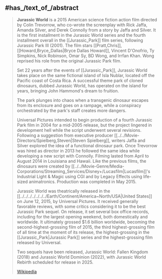 ﻿---
aliases:
- "Jurassic World"
---

## #has_/text_of_/abstract 

> **Jurassic World** is a 2015 American science fiction action film directed by Colin Trevorrow, 
> who co-wrote the screenplay with Rick Jaffa, Amanda Silver, and Derek Connolly from a story by Jaffa and Silver. 
> It is the first installment in the Jurassic World series 
> and the fourth installment overall in the [[Jurassic_Park]] film series, following Jurassic Park III (2001). 
> The film stars [[Pratt,Chris]], [[Howard,Bryce_Dallas|Bryce Dallas Howard]], Vincent D'Onofrio, Ty Simpkins, Nick Robinson, Omar Sy, BD Wong, and Irrfan Khan. Wong reprised his role from the original Jurassic Park film. 
> 
> Set 22 years after the events of [[Jurassic_Park]], Jurassic World takes place on the same fictional island of Isla Nublar, 
> located off the Pacific coast of Costa Rica. 
> A successful theme park of cloned dinosaurs, dubbed Jurassic World,  has operated on the island for years, 
> bringing John Hammond's dream to fruition. 
> 
> The park plunges into chaos when a transgenic dinosaur escapes from its enclosure 
> and goes on a rampage, while a conspiracy orchestrated by the park's staff creates more dangers.
>
> Universal Pictures intended to begin production of a fourth Jurassic Park film in 2004 for a mid-2005 release, 
> but the project lingered in development hell while the script underwent several revisions. 
> Following a suggestion from executive producer [[../../Movie-Directors/Spielberg,Steven|Steven Spielberg]], writers Jaffa and Silver explored the idea of a functional dinosaur park. Once Trevorrow was hired as director in 2013 he followed the same idea while developing a new script with Connolly. Filming lasted from April to August 2014 in Louisiana and Hawaii. Like the previous films, the dinosaurs were created by [[../../Movie-Genre/Media-Corporations/Streaming_Services/Disney+/Lucasfilm|Lucasfilm]]'s Industrial Light & Magic using CGI and by Legacy Effects using life-sized animatronics. Production was completed in May 2015.
>
> Jurassic World was theatrically released in the [[../../../../../../../Earth/Continent/America~North/USA|United States]] on June 12, 2015, by Universal Pictures. It received generally favorable reviews, with some critics considering it to be the best Jurassic Park sequel. On release, it set several box office records, including for the largest opening weekend, both domestically and worldwide. It ultimately grossed $1.6 billion worldwide, becoming the second-highest-grossing film of 2015, the third highest-grossing film of all time at the moment of its release, the highest-grossing in the [[Jurassic_Park|Jurassic Park]] series and the highest-grossing film released by Universal.
>
> Two sequels have been released, Jurassic World: Fallen Kingdom (2018) and Jurassic World Dominion (2022), with Jurassic World Rebirth scheduled for release in 2025.
>
> [Wikipedia](https://en.wikipedia.org/wiki/Jurassic%20World) 


